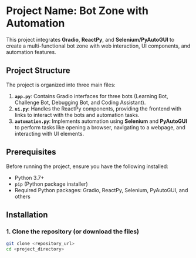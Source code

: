 # Project Name: **Bot Zone with Automation**

This project integrates **Gradio**, **ReactPy**, and **Selenium/PyAutoGUI** to create a multi-functional bot zone with web interaction, UI components, and automation features.

## Project Structure

The project is organized into three main files:

1. **`app.py`**: Contains Gradio interfaces for three bots (Learning Bot, Challenge Bot, Debugging Bot, and Coding Assistant).
2. **`ui.py`**: Handles the ReactPy components, providing the frontend with links to interact with the bots and automation tasks.
3. **`automation.py`**: Implements automation using **Selenium** and **PyAutoGUI** to perform tasks like opening a browser, navigating to a webpage, and interacting with UI elements.

## Prerequisites

Before running the project, ensure you have the following installed:

- Python 3.7+
- `pip` (Python package installer)
- Required Python packages: Gradio, ReactPy, Selenium, PyAutoGUI, and others

## Installation

### 1. Clone the repository (or download the files)

```bash
git clone <repository_url>
cd <project_directory>
